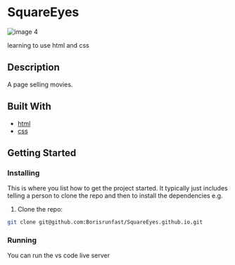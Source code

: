 # SquareEyes

![image 4](https://github.com/Borisrunfast/SquareEyes.github.io/assets/119118548/b28638f9-4192-40b7-ad7d-87c2e1d153ee)


learning to use html and css

## Description

A page selling movies.

## Built With

- [html](https://html.com/)
- [css](https://css-tricks.com/)

## Getting Started

### Installing

This is where you list how to get the project started. It typically just includes telling a person to clone the repo and then to install the dependencies e.g.

1. Clone the repo:

```bash
git clone git@github.com:Borisrunfast/SquareEyes.github.io.git
```

### Running

You can run the vs code live server


